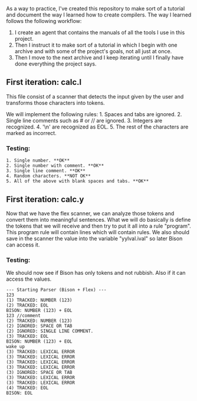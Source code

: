 As a way to practice, I've created this repository to make sort of a tutorial and document the way I learned how to create compilers. The way I learned follows the following workflow:
1. I create an agent that contains the manuals of all the tools I use in this project. 
2. Then I instruct it to make sort of a tutorial in which I begin with one archive and with some of the project's goals, not all just at once.
3. Then I move to the next archive and I keep iterating until I finally have done everything the project says.

## First iteration: calc.l 

This file consist of a scanner that detects the input given by the user and transforms those characters into tokens.

We will implement the following rules:
    1. Spaces and tabs are ignored.
    2. Single line comments such as # or // are ignored.
    3. Integers are recognized.
    4. '\n' are recognized as EOL.
    5. The rest of the characters are marked as incorrect.

### Testing:
    1. Single number. **OK**
    2. Single number with comment. **OK**
    3. Single line comment. **OK**
    4. Random characters. **NOT OK**
    5. All of the above with blank spaces and tabs. **OK**

## First iteration: calc.y
Now that we have the flex scanner, we can analyze those tokens and convert them into meaningful sentences.
What we will do basically is define the tokens that we will receive and then try to put it all into a rule "program".
This program rule will contain lines which will contain rules.
We also should save in the scanner the value into the variable "yylval.ival" so later Bison can access it.

### Testing:
We should now see if Bison has only tokens and not rubbish. Also if it can access the values.
```text
--- Starting Parser (Bison + Flex) ---
123
(1) TRACKED: NUMBER (123)
(2) TRACKED: EOL
BISON: NUMBER (123) + EOL
123 //comment
(2) TRACKED: NUMBER (123)        
(2) IGNORED: SPACE OR TAB        
(2) IGNORED: SINGLE LINE COMMENT.
(3) TRACKED: EOL
BISON: NUMBER (123) + EOL
wake up
(3) TRACKED: LEXICAL ERROR
(3) TRACKED: LEXICAL ERROR
(3) TRACKED: LEXICAL ERROR
(3) TRACKED: LEXICAL ERROR
(3) IGNORED: SPACE OR TAB
(3) TRACKED: LEXICAL ERROR
(3) TRACKED: LEXICAL ERROR
(4) TRACKED: EOL
BISON: EOL

